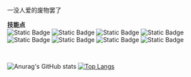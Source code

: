 一没人爱的废物罢了


**技能点**<br>
![Static Badge](https://img.shields.io/badge/Javascipt-level%20A-green)
![Static Badge](https://img.shields.io/badge/HTML-level%20A-green)
![Static Badge](https://img.shields.io/badge/CSS-level%20B+-yellow)
![Static Badge](https://img.shields.io/badge/Java-level%20B-yellow)
![Static Badge](https://img.shields.io/badge/PHP-level%20B+-yellow)
![Static Badge](https://img.shields.io/badge/Python-level%20B-yellow)
![Static Badge](https://img.shields.io/badge/Bash-level%20B-yellow)
![Static Badge](https://img.shields.io/badge/C++-level%20C+-orange)

<div height="20px"> </div>
<br>

![Anurag's GitHub stats](https://github-readme-stats.vercel.app/api?username=Asanatsa&show_icons=true)
[![Top Langs](https://github-readme-stats.vercel.app/api/top-langs/?username=Asanatsa&layout=compact)](https://github.com/anuraghazra/github-readme-stats)








<!--
**Asanatsa/Asanatsa** is a ✨ _special_ ✨ repository because its `README.md` (this file) appears on your GitHub profile.

Here are some ideas to get you started:

- 🔭 I’m currently working on ...
- 🌱 I’m currently learning ...
- 👯 I’m looking to collaborate on ...
- 🤔 I’m looking for help with ...
- 💬 Ask me about ...
- 📫 How to reach me: ...
- 😄 Pronouns: ...
- ⚡ Fun fact: ...
-->
